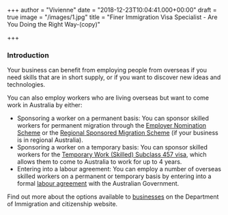 +++
author = "Vivienne"
date = "2018-12-23T10:04:41.000+00:00"
draft = true
image = "/images/1.jpg"
title = "Finer Immigration Visa Specialist - Are You Doing the Right Way-(copy)"

+++
### Introduction

Your business can benefit from employing people from overseas if you need skills that are in short supply, or if you want to discover new ideas and technologies.

You can also employ workers who are living overseas but want to come work in Australia by either:

* Sponsoring a worker on a permanent basis: You can sponsor skilled workers for permanent migration through the [Employer Nomination Scheme](https://immi.homeaffairs.gov.au/visas/getting-a-visa/visa-listing/employer-nomination-scheme-186) or the [Regional Sponsored Migration Scheme](https://immi.homeaffairs.gov.au/visas/getting-a-visa/visa-listing/regional-sponsor-migration-scheme-187) (if your business is in regional Australia).
* Sponsoring a worker on a temporary basis: You can sponsor skilled workers for the [Temporary Work (Skilled) Subclass 457 visa](https://immi.homeaffairs.gov.au/visas/getting-a-visa/visa-listing/repealed-visas/temporary-work-skilled-457), which allows them to come to Australia to work for up to 4 years.
* Entering into a labour agreement: You can employ a number of overseas skilled workers on a permanent or temporary basis by entering into a formal [labour agreement](https://immi.homeaffairs.gov.au/visas/employing-and-sponsoring-someone/sponsoring-workers/nominating-a-position) with the Australian Government.

Find out more about the options available to [businesses](https://immi.homeaffairs.gov.au/visas/employing-and-sponsoring-someone/sponsoring-workers/learn-about-sponsoring) on the Department of Immigration and citizenship website.